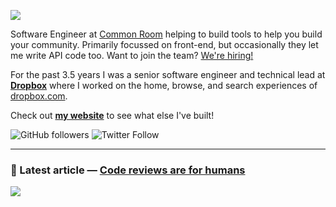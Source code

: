 ![](https://i.imgur.com/nkvkhEA.png)

Software Engineer at [Common Room](https://commonroom.io) helping to build tools to help you build your community. Primarily focussed on front-end, but occasionally they let me write API code too. Want to join the team? [We're hiring!](https://boards.greenhouse.io/joincommonroom)

For the past 3.5 years I was a senior software engineer and technical lead at **[Dropbox](https://dropbox.com)** where I worked on the home, browse, and search experiences of [dropbox.com](https://dropbox.com/h).

Check out **[my website](https://matthewtole.com)** to see what else I've built!

![GitHub followers](https://img.shields.io/github/followers/matthewtole?style=for-the-badge) ![Twitter Follow](https://img.shields.io/twitter/follow/matthewtole?style=for-the-badge)

---

### 📘 Latest article &mdash; **[Code reviews are for humans](https://matthewtole.com/articles/code-reviews-are-for-humans/)**

![](https://i.imgur.com/qJK77Ze.png)
